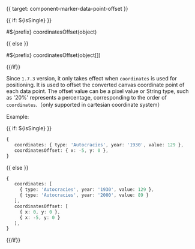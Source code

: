 {{ target: component-marker-data-point-offset }}

{{ if: ${isSingle} }}

#${prefix} coordinatesOffset(object)

{{ else }}

#${prefix} coordinatesOffset(object[])

{{/if}}

Since `1.7.3` version, it only takes effect when `coordinates` is used for positioning. It is used to offset the converted canvas coordinate point of each data point. The offset value can be a pixel value or String type, such as '20%' represents a percentage, corresponding to the order of `coordinates`.（only supported in cartesian coordinate system）

Example:

{{ if: ${isSingle} }}

```ts
{
   coordinates: { type: 'Autocracies', year: '1930', value: 129 },
   coordinatesOffset: { x: -5, y: 0 },
}
```

{{ else }}

```ts
{
   coordinates: [
     { type: 'Autocracies', year: '1930', value: 129 },
     { type: 'Autocracies', year: '2000', value: 89 }
   ],
   coordinatesOffset: [
     { x: 0, y: 0 },
     { x: -5, y: 0 }
   ],
}
```

{{/if}}
